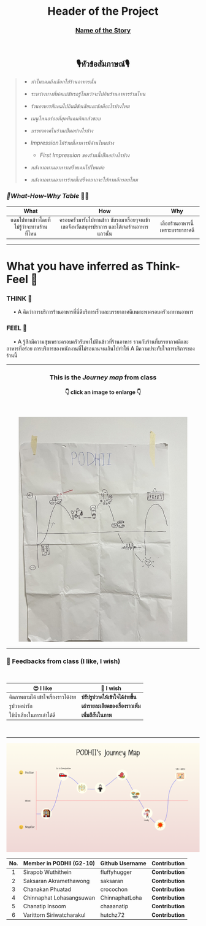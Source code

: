 <!--Header of the Project (h1)-->
<h1 align="center">Header of the Project</h1>
<!--Name of the Story (h3)-->
<h3 align="center"><a href="https://github.com/ChinnaphatLoha/g2-10-PODHII/issues/46#issue-1376804920">Name of the Story</a></h3><br>
<!--Questions asked during the interview-->

<h2 align='center'>🎙️หัวข้อสัมภาษณ์🎙️</h2>

> - _ทำไมแดมถึงเลือกไปร้านอาหารนั้น_
>
> - _ระหว่างทางที่พ่อแม่ขับรถรู้ไหมว่าจะไปกินร้านอาหารร้านไหน_
>
> - _ร้านอาหารทีแดมไปกินมีข้อเสียและข้อดีอะไรบ้างไหม_
>
> - _เมนูไหนอร่อยที่สุดทีแดมกินแล้วชอบ_
>
> - _บรรยากาศในร้านเป็นอย่างไรบ้าง_
>
> - _Impressionให้ร้านนี้อาหารมีด้านไหนบ้าง_
>    - _First Impression ของร้านนี้เป็นอย่างไรบ้าง_
>
> - _หลังจากทานอาหารเสร็จแดมไปไหนต่อ_
>
> - _หลังจากทานอาหารร้านนี้เสร็จอยากจะไปทานอีกรอบไหม_

<!--Summary of interview as What-how-why table-->
### _🔸What-How-Why Table_ 🚗💨
__What__ | __How__ | __Why__ |
:---:|:---:|:---:|
แดมไปทานข้าวโดยที่ไม่รู้ว่าจะทานร้านที่ไหน | ครอบครัวมารับไปทานข้าว ขับรถมาเรื่อยๆจนเข้าเขตจังหวัดสมุทรปราการ และได้เจอร้านอาหารแถวนั้น | เลือกร้านอาหารนี้เพราะบรรยากาศดี |
---
<!--What you have inferred as Think-Feel-->
<h1>What you have inferred as Think-Feel 💙</h1>

### THINK 💜
<p>
 &emsp; • A คิดว่าการบริการร้านอาหารที่นี่ดีบริการเร็วและบรรยากาศดีเหมาะพาครอบครัวมาทานอาหาร
</p>
  
### FEEL 🤎
<p>
 &emsp; • A รู้สึกมีความสุขเพราะครอบครัวรับพาไปกินข้าวที่ร้านอาหาร รวมกับร้านที่บรรยากาศดีและอาหารที่อร่อย การบริการของพนักงานที่ไม่รอนานจนเกินไปทำให้ A มีความประทับใจการบริการของร้านนี้
</p>
<hr></hr>


<!--Journey map from class (ratio 11/14)-->
<h3 align="center">This is the <em><b>Journey map</b></em> from class</h3>
<h4 align="center">👇 click an image to enlarge 👇</h4>
<br>
<p align="center">
  <img src="img/Journey_map_origin.jpg" alt="Journey map from class" width="440px" height"800px">
</p>

---
<!--Summary/lessons learned from in class presentation and feedback (I like, I wish)-->
### 💬 Feedbacks from class (I like, I wish)

<br>

😍 I like | 🤔 I wish
------|------
คิดภาพตามได้ เข้าใจเรื่องราวได้ง่าย | **ปรัปรูปวาดให้เข้าใจได้ง่ายขึ้น**
รูปวาดน่ารัก | **เล่ารายละเอียดของเรื่องราวเพิ่ม**
ใช้นํ้าเสียงในการเล่าได้ดี | **เพิ่มสีสันในภาพ**

<br>

---
<!--Revised Journey map, What-how-why, and/or Think-Feel-->
<p align="center">
  <img src="img/journeymap-final.png" alt="Journey map from class" width="840px" height"440px">
</p>
<!--Identified insights-->

<!--PoV statement-->

<!--Each team member's contribution in this assignment-->
No. | Member in PODHII (G2-10) | Github Username | Contribution
:---:|:---|:---|:---
1 | Sirapob Wuthithein | fluffyhugger | **Contribution**
2 | Saksaran Akramethawong | saksaran | **Contribution**
3 | Chanakan Phuatad | crocochon | **Contribution**
4 | Chinnaphat Lohasangsuwan | ChinnaphatLoha | **Contribution**
5 | Chanatip Insoom | chaaanatip | **Contribution**
6 | Varittorn Siriwatcharakul | hutchz72 | **Contribution**
